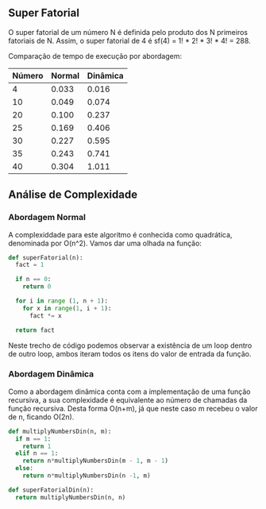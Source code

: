 ## Super Fatorial

O super fatorial de um número N é definida pelo produto dos N primeiros fatoriais de N. Assim, o super fatorial de 4 é sf(4) = 1! * 2! * 3! * 4! = 288.

Comparação de tempo de execução por abordagem:

| Número   |Normal |Dinâmica |
|----------|-------|---------|
| 4        | 0.033 | 0.016   |
| 10       | 0.049 | 0.074   |
| 20       | 0.100 | 0.237   |
| 25       | 0.169 | 0.406   |
| 30       | 0.227 | 0.595   |
| 35       | 0.243 | 0.741   |
| 40       | 0.304 | 1.011   |

## Análise de Complexidade 

### Abordagem Normal

A complexiddade para este algoritmo é conhecida como quadrática, denominada por O(n^2). Vamos dar uma olhada na função: 

```python
def superFatorial(n):
  fact = 1

  if n == 0:
    return 0

  for i in range (1, n + 1): 
    for x in range(1, i + 1):
      fact *= x

  return fact
```

Neste trecho de código podemos observar a existência de um loop dentro de outro loop, ambos iteram todos os itens do valor de entrada da função.

### Abordagem Dinâmica

Como a abordagem dinâmica conta com a implementação de uma função recursiva, a sua complexidade é equivalente ao número de chamadas da função recursiva. Desta forma O(n+m), já que neste caso m recebeu o valor de n, ficando O(2n).

```python 
def multiplyNumbersDin(n, m):
  if m == 1:
    return 1
  elif n == 1:
    return n*multiplyNumbersDin(m - 1, m - 1)
  else: 
    return n*multiplyNumbersDin(n -1, m)

def superFatorialDin(n):
  return multiplyNumbersDin(n, n)
``` 